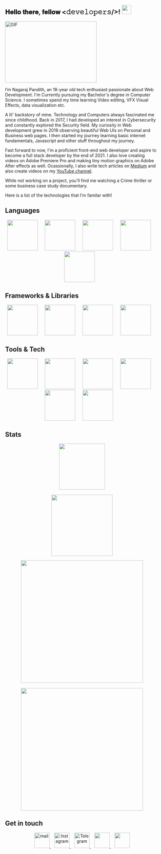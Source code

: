 <div align="left">
<h2> 𝐇𝐞𝐥𝐥𝐨 𝐭𝐡𝐞𝐫𝐞, 𝐟𝐞𝐥𝐥𝐨𝐰 <𝚍𝚎𝚟𝚎𝚕𝚘𝚙𝚎𝚛𝚜/>! <img src="https://user-images.githubusercontent.com/42378118/110234147-e3259600-7f4e-11eb-95be-0c4047144dea.gif" width="30"></h2>
</div>
<img align="center" alt="GIF" height="200px" width="300px" src='https://github.com/abhisheknaiidu/abhisheknaiidu/blob/master/code.gif?raw=true' />

I’m Nagaraj Pandith, an 18-year old tech enthusiast passionate about Web Development. I'm Currently pursuing my Bachelor's degree in Computer Science. I sometimes spend my time learning Video editing, VFX Visual Effects, data visualization etc. 

A lil' backstory of mine. Technology and Computers always fascinated me since childhood. Back in 2017, I had developed an interest in Cybersecurity and constantly explored the Security field. My curiosity in Web development grew in 2019 observing beautiful Web UIs on Personal and Business web pages. I then started my journey learning basic internet fundamentals, Javascript and other stuff throughout my journey.

Fast forward to now, I'm a proficient front-end web developer and aspire to become a full stack developer by the end of 2021. I also love creating videos on Adobe Premiere Pro and making tiny motion graphics on Adobe After effects as well. Ocassionally, I also write tech articles on [Medium](https://medium.com/@nagarajpandith) and also create videos on my [YouTube channel](https://www.youtube.com/c/TheMaterrwelonn).

While not working on a project, you'll find me watching a Crime thriller or some business case study documentary.

Here is a list of the technologies that I'm familar with! 
     
## Languages
<p align="center">
<img src="https://www.svgrepo.com/show/303480/c-logo.svg" height="100px">&nbsp;&nbsp;&nbsp;&nbsp;&nbsp;
<img src="https://camo.githubusercontent.com/72e5df59529a42423d671ba4c02bfb327d917517bfff18595c5e5dc17a5abece/68747470733a2f2f6564656e742e6769746875622e696f2f537570657254696e7949636f6e732f696d616765732f7376672f68746d6c352e737667" height="100px">&nbsp;&nbsp;&nbsp;&nbsp;&nbsp;
<img src="https://camo.githubusercontent.com/b788527f604d8e727fcc90d721984125bced85c8a1c9f8da69c6c4a3e51df3c5/68747470733a2f2f6564656e742e6769746875622e696f2f537570657254696e7949636f6e732f696d616765732f7376672f637373332e737667"  height="100px">&nbsp;&nbsp;&nbsp;&nbsp;&nbsp;
<img src="https://camo.githubusercontent.com/9496882abd182958bcea4238ab44f7eb8928d7a4144c150f18f6c55ceb9b4490/68747470733a2f2f6564656e742e6769746875622e696f2f537570657254696e7949636f6e732f696d616765732f7376672f6a6176617363726970742e737667" height="100px">&nbsp;&nbsp;&nbsp;&nbsp;&nbsp;
<img src="https://www.svgrepo.com/show/374016/python.svg" height="100px">&nbsp;&nbsp;&nbsp;&nbsp
</p>

## Frameworks & Libraries
<p align="center">
<img src="https://www.svgrepo.com/show/355190/reactjs.svg" height="100px">&nbsp;&nbsp;&nbsp;&nbsp;&nbsp;
<img src="https://camo.githubusercontent.com/3a61a49321fba37513904864aee93be1873b05f2cb84b9c13a5dfbb534ac17fa/68747470733a2f2f6564656e742e6769746875622e696f2f537570657254696e7949636f6e732f696d616765732f7376672f736173732e737667" height="100px">&nbsp;&nbsp;&nbsp;&nbsp;&nbsp;
<img src="https://www.svgrepo.com/show/353498/bootstrap.svg" height="100px">&nbsp;&nbsp;&nbsp;&nbsp;&nbsp;
<img src="https://www.svgrepo.com/show/353657/django-icon.svg" height="100px">&nbsp;&nbsp;&nbsp;&nbsp;&nbsp;
</p>

## Tools & Tech
<p align="center">
<img src="https://www.svgrepo.com/show/373623/git.svg" height="100px">&nbsp;&nbsp;&nbsp;&nbsp;&nbsp;
<img src="https://www.svgrepo.com/show/312259/github.svg" height="100px">&nbsp;&nbsp;&nbsp;&nbsp;&nbsp;
<img src="https://www.svgrepo.com/show/354202/postman-icon.svg" height="100px">&nbsp;&nbsp;&nbsp;&nbsp;&nbsp;
<img src="https://www.svgrepo.com/show/331488/mongodb.svg" height="100px">&nbsp;&nbsp;&nbsp;&nbsp;&nbsp;
<img src="https://seeklogo.com/images/C/canva-logo-B4BE25729A-seeklogo.com.png" height="100px">&nbsp;&nbsp;&nbsp;&nbsp;&nbsp;
<img src="https://www.svgrepo.com/show/303185/premiere-cc-logo.svg" height="100px">&nbsp;&nbsp;&nbsp;&nbsp;&nbsp; 
</p>

## Stats
<p align = "center">
 <img src = "https://img.shields.io/youtube/channel/views/UCGdfbV6KfEmSKlezs4EsEFw" width="150">
 <br>
 <br>
 <img src = "https://img.shields.io/youtube/channel/subscribers/UCGdfbV6KfEmSKlezs4EsEFw?style=social" width="200">
</p>

<p align = "center">
  <img src = "https://github-readme-stats.vercel.app/api?username=nagarajpandith&count_private=true" width = 400>
  <br>
  <br>
  <img src = "https://github-readme-streak-stats.herokuapp.com?user=nagarajpandith" width = 400>
</p>

## Get in touch
<p align="center">
    <a href="mailto:nagaraj.pandith2002@gmail.com" target="_blank">
    <img src="https://camo.githubusercontent.com/4a3dd8d10a27c272fd04b2ce8ed1a130606f95ea6a76b5e19ce8b642faa18c27/68747470733a2f2f6564656e742e6769746875622e696f2f537570657254696e7949636f6e732f696d616765732f7376672f676d61696c2e737667" height="50px" alt="mail"/>
    </a>&nbsp;&nbsp;
    <a href="https://instagram.com/nagarajpandithh" target="_blank">
    <img src="https://camo.githubusercontent.com/c9dacf0f25a1489fdbc6c0d2b41cda58b77fa210a13a886d6f99e027adfbd358/68747470733a2f2f6564656e742e6769746875622e696f2f537570657254696e7949636f6e732f696d616765732f7376672f696e7374616772616d2e737667" height="50px" alt="Instagram"/>
    </a>&nbsp;&nbsp;
     <a href="https://t.me/hashclan" target="_blank">
    <img src="https://camo.githubusercontent.com/f4b401dd7cd9b7840fd31acafd49e151a80e4c9600bf219934461b96dd98e013/68747470733a2f2f6564656e742e6769746875622e696f2f537570657254696e7949636f6e732f696d616765732f7376672f74656c656772616d2e737667" height="50px" alt="Telegram"/>
    </a>&nbsp;&nbsp;
    <a href="https://www.linkedin.com/in/nagaraj-pandith-8a1560226/" target="_blank">
    <img src="https://www.svgrepo.com/show/157006/linkedin.svg" height="50px"/>
    </a>&nbsp;&nbsp;
    <a href="https://www.youtube.com/c/TheMaterrwelonn" target="_blank">
    <img src="https://www.svgrepo.com/show/157839/youtube.svg" height="50px"/>
    </a>

<!---
nagarajpandith/nagarajpandith is a ✨ special ✨ repository because its `README.md` (this file) appears on your GitHub profile.
You can click the Preview link to take a look at your changes.
--->
